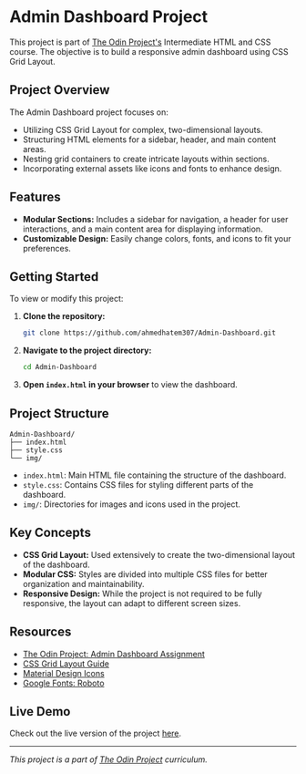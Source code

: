 

# Admin Dashboard Project

This project is part of [The Odin Project's](https://www.theodinproject.com/) Intermediate HTML and CSS course. The objective is to build a responsive admin dashboard using CSS Grid Layout.

## Project Overview

The Admin Dashboard project focuses on:

- Utilizing CSS Grid Layout for complex, two-dimensional layouts.
- Structuring HTML elements for a sidebar, header, and main content areas.
- Nesting grid containers to create intricate layouts within sections.
- Incorporating external assets like icons and fonts to enhance design.

## Features

- **Modular Sections:** Includes a sidebar for navigation, a header for user interactions, and a main content area for displaying information.
- **Customizable Design:** Easily change colors, fonts, and icons to fit your preferences.

## Getting Started

To view or modify this project:

1. **Clone the repository:**

   ```bash
   git clone https://github.com/ahmedhatem307/Admin-Dashboard.git
   ```

2. **Navigate to the project directory:**

   ```bash
   cd Admin-Dashboard
   ```

3. **Open `index.html` in your browser** to view the dashboard.

## Project Structure

```plaintext
Admin-Dashboard/
├── index.html
├── style.css
└── img/
```

- `index.html`: Main HTML file containing the structure of the dashboard.
- `style.css`: Contains CSS files for styling different parts of the dashboard.
- `img/`: Directories for images and icons used in the project.

## Key Concepts

- **CSS Grid Layout:** Used extensively to create the two-dimensional layout of the dashboard.
- **Modular CSS:** Styles are divided into multiple CSS files for better organization and maintainability.
- **Responsive Design:** While the project is not required to be fully responsive, the layout can adapt to different screen sizes.

## Resources

- [The Odin Project: Admin Dashboard Assignment](https://www.theodinproject.com/lessons/node-path-intermediate-html-and-css-admin-dashboard)
- [CSS Grid Layout Guide](https://developer.mozilla.org/en-US/docs/Web/CSS/CSS_Grid_Layout)
- [Material Design Icons](https://pictogrammers.com/library/mdi/)
- [Google Fonts: Roboto](https://fonts.google.com/specimen/Roboto)

## Live Demo

Check out the live version of the project [here](https://ahmedhatem307.github.io/Admin-Dashboard/).


---

*This project is a part of [The Odin Project](https://www.theodinproject.com/) curriculum.* 
